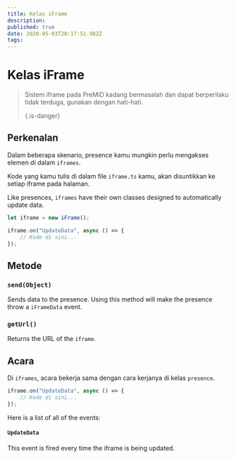 ```yaml
---
title: Kelas iFrame
description:
published: true
date: 2020-05-03T20:17:51.982Z
tags:
---
```


# Kelas iFrame
> Sistem iframe pada PreMiD kadang bermasalah dan dapat berperilaku tidak terduga, gunakan dengan hati-hati. 
> 
> {.is-danger}

## Perkenalan

Dalam beberapa skenario, presence kamu mungkin perlu mengakses elemen di dalam `iframes`.

Kode yang kamu tulis di dalam file `iframe.ts` kamu, akan disuntikkan ke setiap iframe pada halaman.

Like presences, `iframes` have their own classes designed to automatically update data.

```typescript
let iframe = new iFrame();

iframe.on("UpdateData", async () => {
    // Kode di sini...
});
```

## Metode

### `send(Object)`
Sends data to the presence. Using this method will make the presence throw a `iFrameData` event.

### `getUrl()`
Returns the URL of the `iframe`.

## Acara
Di `iframes`, acara bekerja sama dengan cara kerjanya di kelas `presence`.

```typescript
iframe.on("UpdateData", async () => {
    // Kode di sini...
});
```

Here is a list of all of the events:

#### `UpdateData`

This event is fired every time the iframe is being updated.
